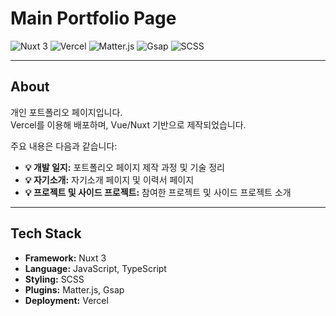 # Main Portfolio Page

![Nuxt 3](https://img.shields.io/badge/Nuxt-3-00DC82?logo=nuxt.js)
![Vercel](https://img.shields.io/badge/Vercel-000000?logo=vercel)
![Matter.js](https://img.shields.io/badge/Matter.js-000000?logo=matter.js)
![Gsap](https://img.shields.io/badge/Gsap-000000?logo=gsap)
![SCSS](https://img.shields.io/badge/SCSS-000000?logo=scss)

---

## About

개인 포트폴리오 페이지입니다.  
Vercel를 이용해 배포하며, Vue/Nuxt 기반으로 제작되었습니다.

주요 내용은 다음과 같습니다:

- **💡 개발 일지:** 포트폴리오 페이지 제작 과정 및 기술 정리
- **💡 자기소개:** 자기소개 페이지 및 이력서 페이지
- **💡 프로젝트 및 사이드 프로젝트:** 참여한 프로젝트 및 사이드 프로젝트 소개

---

## Tech Stack

- **Framework:** Nuxt 3
- **Language:** JavaScript, TypeScript
- **Styling:** SCSS
- **Plugins:** Matter.js, Gsap
- **Deployment:** Vercel
